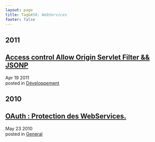 ```yaml
---
layout: page
title: Tag&#58; WebServices
footer: false
---
```


<div id="blog-archives" class="category">
<h2>2011</h2>

<article>
<h1><a href="/2011/04/19/access-control-allow-origin-servlet-filter-jsonp/index.html">Access control Allow Origin Servlet Filter && JSONP</a></h1>
<time datetime="2011-04-19T00:00:00-06:00" pubdate><span class='month'>Apr</span> <span class='day'>19</span> <span class='year'>2011</span></time>
<footer>
<span class="categories">posted in 
<a href='/categories/développement/'>Développement</a></span>
</footer>
</article>
<h2>2010</h2>

<article>
<h1><a href="/2010/05/23/oauth-protection-des-webservices/index.html">OAuth : Protection des WebServices.</a></h1>
<time datetime="2010-05-23T00:00:00-06:00" pubdate><span class='month'>May</span> <span class='day'>23</span> <span class='year'>2010</span></time>
<footer>
<span class="categories">posted in 
<a href='/categories/general/'>General</a></span>
</footer>
</article>
</div>
